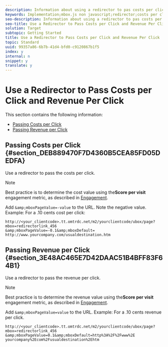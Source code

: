 ```yaml
---
description: Information about using a redirector to pas costs per click and revenue per click.
keywords: Implementation;mbox.js non javascript;redirector;costs per click;revenue per click
seo-description: Information about using a redirector to pas costs per click and revenue per click.
seo-title: Use a Redirector to Pass Costs per Click and Revenue Per Click
solution: Target
subtopic: Getting Started
title: Use a Redirector to Pass Costs per Click and Revenue Per Click
topic: Standard
uuid: 99357a86-6b7b-41d4-bfd0-c9120867b1f5
index: y
internal: n
snippet: y
translate: y
---
```


# Use a Redirector to Pass Costs per Click and Revenue Per Click

This section contains the following information:

* [Passing Costs per Click](c_using-a-redirector-to-pass-costs-per-click-and-revenue-per-click.md#section_DEB889470F7D4360B5CEA85FD05DEDFA)
* [Passing Revenue per Click](c_using-a-redirector-to-pass-costs-per-click-and-revenue-per-click.md#section_3E48AC465E7D42DAAC51B4BFF83F64B1)


## Passing Costs per Click {#section_DEB889470F7D4360B5CEA85FD05DEDFA}

Use a redirector to pass the costs per click.

>[!NOTE]
>
>Best practice is to determine the cost value using the**Score per visit** engagement metric, as described in [Engagement](https://marketing.adobe.com/resources/help/en_US/tnt/help/c_Capturing_Engagement.html). 


Add `&amp;mboxPageValue=-value` to the URL. Note the negative value. 
Example: For a .10 cents cost per click:

```
http://<your_clientcode>.tt.omtrdc.net/​m2/yourclientcode/ubox/​page?mbox=redirectorlink_456
&amp;mboxPageValue=-0.1&amp;mboxDefault=​http://www.yourcompany.com/usualdestination.htm
```


## Passing Revenue per Click {#section_3E48AC465E7D42DAAC51B4BFF83F64B1}

Use a redirector to pass the revenue per click.

>[!NOTE]
>
>Best practice is to determine the revenue value using the**Score per visit** engagement metric, as described in [Engagement](https://marketing.adobe.com/resources/help/en_US/tnt/help/c_Capturing_Engagement.html). 


Add `&amp;mboxPageValue=value` to the URL. 
Example: For a .10 cents revenue per click.

```
http://<​your_clientcode>​​​​.tt​​.omtrdc​.net/​​m2/​yourclientcode/​ubox/​​​page?mbox=redirectorlink_456
&amp;mboxPageValue=0.1​&amp;mbox​Default=​​http%3A%2F%2Fwww%2E​yourcompany%2Ecom​%2Fusualdestination%2Ehtm
```

